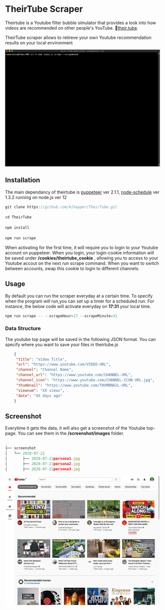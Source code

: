 

# TheirTube Scraper

Theirtube is a Youtube filter bubble simulator that provides a look into how videos are recommended on other people's YouTube.  🔗[their.tube](https://www.their.tube). 

TheirTube scraper allows to retireve your own Youtube recommendation results on your local environment

![Scraper Image](./images/theirtube_backend.gif)


## Installation

The main dependancy of theirtube is [puppeteer](https://github.com/puppeteer/puppeteer) ver 2.1.1,  [node-schedule](https://www.npmjs.com/package/node-schedule) ver 1.3.2 running on node.js ver 12


```javascript
git clone https://github.com/kihapper/TheirTube.git

cd TheirTube

npm install 

npm run scrape
```
When activating for the first time, it will require you to login to your Youtube account on puppeteer. When you login, your login-cookie information will be saved under __/cookies/theirtube_cookie__ , allowing you to access to your Youtube accout on the next run scrape command. When you want to switch between accounts, swap this cookie to login to different channels.




## Usage

By default you can run the scraper everyday at a certain time. To specify when the program will run,you can set up a timer for a scheduled run. For instance, the below code will activate everyday on __17:31__ your local time.

```javascript
npm run scrape -- --scrapeHour=17 --scrapeMinute=31 
```
### Data Structure

The youtube top page will be saved in the following JSON format. You can specify where you want to save your files in theirtube.js



```json
    {
     "title": "Video Title",
     "url": "https://www.youtube.com/VIDEO-URL",
     "channel": "Channel Name",
     "channel_url": "https://www.youtube.com/CHANNEL-URL",
     "channel_icon": "https://www.youtube.com/CHANNEL-ICON-URL.jpg",
     "thumbnail": "https://www.youtube.com/THUMBNAIL-URL",
     "viewnum": "XX views",
     "date": "XX days ago"
    }
```



## Screenshot

Everytime it gets the data, it will also get a screenshot of the Youtube top-page. You can see them in the __/screenshot/images__ folder.

```javascript
.
├── screenshot
│   └── 2020-07-22
│       ├── 2020-07-22persona1.jpg
│       ├── 2020-07-22persona2.jpg
│       ├── 2020-07-22persona3.jpg

```
![Scraper Image](./images/2020-07-22prepper.jpg)



